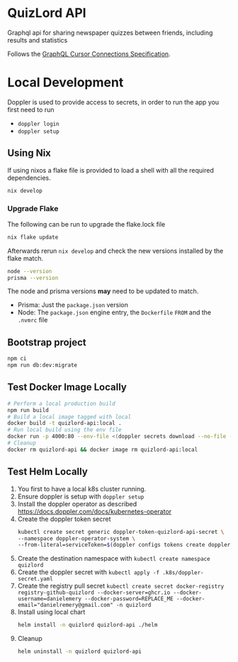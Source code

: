 # QuizLord API

Graphql api for sharing newspaper quizzes between friends, including results and statistics

Follows the [GraphQL Cursor Connections Specification](https://relay.dev/graphql/connections.htm).

# Local Development

Doppler is used to provide access to secrets, in order to run the app you first need to run

- `doppler login`
- `doppler setup`

## Using Nix

If using nixos a flake file is provided to load a shell with all the required dependencies.

```sh
nix develop
```

### Upgrade Flake

The following can be run to upgrade the flake.lock file

```sh
nix flake update
```

Afterwards rerun `nix develop` and check the new versions installed by the flake match.

```sh
node --version
prisma --version
```

The node and prisma versions **may** need to be updated to match.

- Prisma: Just the `package.json` version
- Node: The `package.json` engine entry, the `Dockerfile` `FROM` and the `.nvmrc` file

## Bootstrap project

```sh
npm ci
npm run db:dev:migrate
```

## Test Docker Image Locally

```sh
# Perform a local production build
npm run build
# Build a local image tagged with local
docker build -t quizlord-api:local .
# Run local build using the env file
docker run -p 4000:80 --env-file <(doppler secrets download --no-file --format docker) --name=quizlord-api quizlord-api:local
# Cleanup
docker rm quizlord-api && docker image rm quizlord-api:local
```

## Test Helm Locally

1. You first to have a local k8s cluster running.
2. Ensure doppler is setup with `doppler setup`
3. Install the doppler operator as described https://docs.doppler.com/docs/kubernetes-operator
4. Create the doppler token secret
   ```sh
   kubectl create secret generic doppler-token-quizlord-api-secret \
   --namespace doppler-operator-system \
   --from-literal=serviceToken=$(doppler configs tokens create doppler-kubernetes-operator --plain)
   ```
5. Create the destination namespace with `kubectl create namespace quizlord`
6. Create the doppler secret with `kubectl apply -f .k8s/doppler-secret.yaml`
7. Create the registry pull secret `kubectl create secret docker-registry registry-github-quizlord --docker-server=ghcr.io --docker-username=danielemery --docker-password=REPLACE_ME --docker-email="danielremery@gmail.com" -n quizlord`
8. Install using local chart
   ```sh
   helm install -n quizlord quizlord-api ./helm
   ```
9. Cleanup
   ```sh
   helm uninstall -n quizlord quizlord-api
   ```
